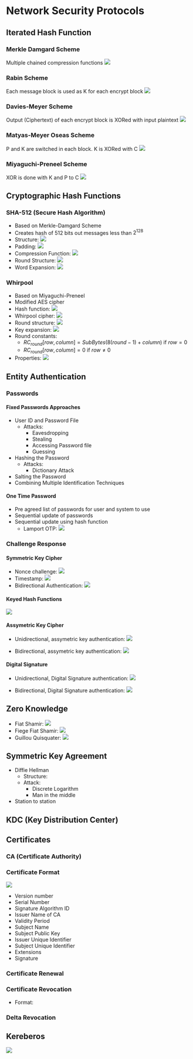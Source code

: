 # Network Security Protocols
## Iterated Hash Function
### Merkle Damgard Scheme
Multiple chained compression functions
![](./pictures/hash_merkle_damgard.png)

### Rabin Scheme
Each message block is used as K for each encrypt block
![](./pictures/hash_rabin.png)

### Davies-Meyer Scheme
Output (Ciphertext) of each encrypt block is XORed with input plaintext
![](./pictures/hash_davis_meyer.png)

### Matyas-Meyer Oseas Scheme
P and K are switched in each block. K is XORed with C
![](./pictures/hash_matyas_meyer_oseas.png)

### Miyaguchi-Preneel Scheme
XOR is done with K and P to C
![](./pictures/hash_miyaguchi_preneel.png)

## Cryptographic Hash Functions
### SHA-512 (Secure Hash Algorithm)
- Based on Merkle-Damgard Scheme
- Creates hash of 512 bits out messages less than $2^128$
- Structure: ![](./pictures/sha_digest_creation.png)
- Padding: ![](./pictures/sha_padding.png)
- Compression Function: ![](./pictures/sha_compression_function.png)
- Round Structure: ![](./pictures/sha_round_structure.png)
- Word Expansion: ![](./pictures/sha_word_expansion.png)

### Whirpool
- Based on Miyaguchi-Preneel
- Modified AES cipher
- Hash function: ![](./pictures/whirlpool_hash.png)
- Whirpool cipher: ![](./pictures/whirlpool_cipher.png)
- Round structure: ![](./pictures/whirlpool_round.png)
- Key expansion: ![](./pictures/whirlpool_key_expansion.png)
- Round constants:
  - $RC_{round}[row, column] = SubBytes(8(round - 1) + column)$ if $row = 0$
  - $RC_{round}[row, column] = 0$ if $row \neq 0$
- Properties: ![](./pictures/whirlpool_properties.png)

## Entity Authentication
### Passwords
#### Fixed Passwords Approaches
- User ID and Password File
	- Attacks:
		- Eavesdropping
		- Stealing
		- Accessing Password file
		- Guessing
- Hashing the Password
	- Attacks:
		- Dictionary Attack
- Salting the Password
- Combining Multiple Identification Techniques
#### One Time Password
- Pre agreed list of passwords for user and system to use
- Sequential update of passwords
- Sequential update using hash function
	- Lamport OTP: ![](./pictures/lamport_otp.png)

### Challenge Response
#### Symmetric Key Cipher
- Nonce challenge: ![](./pictures/challenge_nonce.png)
- Timestamp: ![](./pictures/challenge_timestamp.png)
- Bidirectional Authentication: ![](./pictures/challenge_bidirectional.png)

#### Keyed Hash Functions
![](./pictures/challenge_mac.png)

#### Assymetric Key Cipher
- Unidirectional, assymetric key authentication: ![](./pictures/challenge_asy_uni.png)

- Bidirectional, assymetric key authentication: ![](./pictures/challenge_asy_bi.png)
#### Digital Signature
- Unidirectional, Digital Signature authentication: ![](./pictures/challenge_ds_uni.png)

- Bidirectional, Digital Signature authentication: ![](./pictures/challenge_ds_bi.png)

## Zero Knowledge
- Fiat Shamir: ![](./pictures/zk_fiat_shamir.png)
- Fiege Fiat Shamir: ![](./pictures/zk_fiege_fiat_shamir.png)
- Guillou Quisquater: ![](./pictures/zk_guillou_quisquater.png)

## Symmetric Key Agreement
<!-- TODO: Insert Pictures-->
- Diffie Hellman
	- Structure:
	- Attack:
		- Discrete Logarithm
		- Man in the middle
- Station to station

## KDC (Key Distribution Center)

## Certificates
### CA (Certificate Authority)
### Certificate Format
![](./pictures)
- Version number
- Serial Number
- Signature Algorithm ID
- Issuer Name of CA
- Validity Period
- Subject Name
- Subject Public Key
- Issuer Unique Identifier
- Subject Unique Identifier
- Extensions
- Signature

### Certificate Renewal
### Certificate Revocation
- Format:
### Delta Revocation

## Kereberos
![](./pictures/kereberos_server.png)
